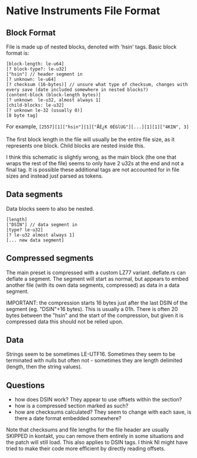 # Native Instruments File Format

## Block Format

File is made up of nested blocks, denoted with 'hsin' tags. Basic block format is:

```
[block-length: le-u64]
[? block-type?: le-u32]
["hsin"] // header segment in
[? unknown: le-u64]
[? checksum (16-bytes)] // unsure what type of checksum, changes with every save (date included somewhere in nested blocks?)
[content-block (block-length bytes)]
[? unknown  le-u32, almost always 1]
[child-blocks: le-u32]
[? unknown le-32 (usually 0)]
[8 byte tag]
```

For example, `[2557][1]["hsin"][1]["ÅÈ¿K 0ÉGlUG"][...][1][1]["4KIN", 3]`

The first block length in the file will usually be the entire file size, as it represents one block. Child blocks are nested inside this.

I think this schematic is slightly wrong, as the main block (the one that wraps the rest of the file) seems to only have 2 u32s at the end and not a final tag. It is possible these additional tags are not accounted for in file sizes and instead just parsed as tokens.

## Data segments

Data blocks seem to also be nested.

```
[length]
["DSIN"] // data segment in
[type? le-u32]
[? le-u32 almost always 1]
[... new data segment]
```

## Compressed segments

The main preset is compressed with a custom LZ77 variant. deflate.rs can deflate a segment. The segment will start as normal, but appears to embed another file (with its own data segments, compressed) as data in a data segment.

IMPORTANT: the compression starts 16 bytes just after the last DSIN of the segment (eg. "DSIN"+16 bytes). This is usually a 01h. There is often 20 bytes between the "hsin" and the start of the compression, but given it is compressed data this should not be relied upon.

## Data

Strings seem to be sometimes LE-UTF16. Sometimes they seem to be terminated with nulls but often not - sometimes they are length delimited (length, then the string values).

## Questions

- how does DSIN work? They appear to use offsets within the section?
- how is a compressed section marked as such?
- how are checksums calculated? They seem to change with each save, is there a date format embedded somewhere?

Note that checksums and file lengths for the file header are usually SKIPPED in kontakt, you can remove them entirely in some situations and the patch will still load. This also applies to DSIN tags. I think NI might have tried to make their code more efficient by directly reading offsets.
